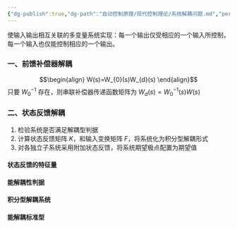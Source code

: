 ```yaml
---
{"dg-publish":true,"dg-path":"自动控制原理/现代控制理论/系统解耦问题.md","permalink":"/自动控制原理/现代控制理论/系统解耦问题/","dgPassFrontmatter":true,"noteIcon":"","created":"2024-11-06T11:52:19.936+08:00","updated":"2024-12-08T23:17:57.784+08:00"}
---
```




使输入输出相互关联的多变量系统实现：每一个输出仅受相应的一个输入所控制，每一个输入也仅能控制相应的一个输出。

### 一、前馈补偿器解耦
$$\begin{align}
W(s)=W_{0}(s)W_{d}(s)
\end{align}$$
只要 $W_{0}^{-1}$ 存在，则串联补偿器传递函数矩阵为 $W_{d}(s)=W_{0}^{-1}(s)W(s)$
### 二、状态反馈解耦

1. 检验系统是否满足解耦型判据
2. 计算状态反馈矩阵 $K$，和输入变换矩阵 $F$，将系统化为积分型解耦形式
3. 对各独立子系统采用附加状态反馈，将系统期望极点配置为期望值

#### 状态反馈的特征量


#### 能解耦性判据


#### 积分型解耦系统

#### 能解耦标准型

